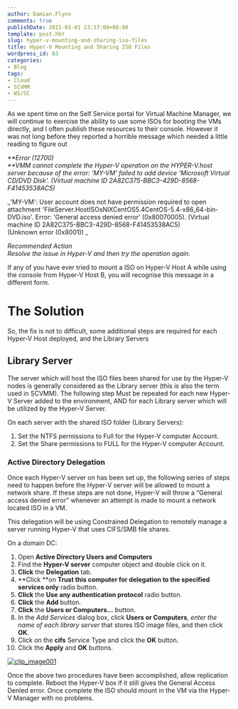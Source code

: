 ```yaml
---
author: Damian.Flynn
comments: true
publishDate: 2011-03-01 23:37:00+00:00
template: post.hbt
slug: hyper-v-mounting-and-sharing-iso-files
title: Hyper-V Mounting and Sharing ISO Files
wordpress_id: 83
categories:
- Blog
tags:
- Cloud
- SCVMM
- WS/SC
---
```


As we spent time on the Self Service portal for Virtual Machine Manager, we will continue to exercise the ability to use some ISOs for booting the VMs directly, and I often publish these resources to their console. However it was not long before they reported a horrible message which needed a little reading to figure out

_**Error (12700)   
**VMM cannot complete the Hyper-V operation on the HYPER-V.host server because of the error: 'MY-VM' failed to add device 'Microsoft Virtual CD/DVD Disk'. (Virtual machine ID 2A82C375-BBC3-429D-8568-F41453538AC5)_

_'MY-VM': User account does not have permission required to open attachment 'FileServer.HostISOsNIXCentOS5.4CentOS-5.4-x86_64-bin-DVD.iso'. Error: 'General access denied error' (0x80070005). (Virtual machine ID 2A82C375-BBC3-429D-8568-F41453538AC5)   
(Unknown error (0x8001)) _

_Recommended Action   
Resolve the issue in Hyper-V and then try the operation again._

If any of you have ever tried to mount a ISO on Hyper-V Host A while using the console from Hyper-V Host B, you will recognise this message in a different form. 

# The Solution

So, the fix is not to difficult, some additional steps are required for each Hyper-V Host deployed, and the Library Servers

## **Library Server**

The server which will host the ISO files been shared for use by the Hyper-V nodes is generally considered as the Library server (this is also the term used in SCVMM). The following step Must be repeated for each new Hyper-V Server added to the environment, AND for each Library server which will be utilized by the Hyper-V Server.

On each server with the shared ISO folder (Library Servers):

  1. Set the NTFS permissions to Full for the Hyper-V computer Account.  
  2. Set the Share permissions to FULL for the Hyper-V computer Account. 

### **Active Directory Delegation**

Once each Hyper-V server on has been set up, the following series of steps need to happen before the Hyper-V server will be allowed to mount a network share. If these steps are not done, Hyper-V will throw a “General access denied error” whenever an attempt is made to mount a network located ISO in a VM.

This delegation will be using Constrained Delegation to remotely manage a server running Hyper-V that uses CIFS/SMB file shares. 

On a domain DC:

  1. Open **Active Directory Users and Computers**  
  2. Find the **Hyper-V server** computer object and double click on it.  
  3. **Click** the **Delegation** tab.  
  4. **Click **on **Trust this computer for delegation to the specified services only** radio button.  
  5. **Click** the **Use any authentication protocol** radio button.  
  6. **Click** the **Add** button.  
  7. **Click** the **Users or Computers…** button.  
  8. In the _Add Services_ dialog box, click **Users or Computers**, _enter the name of each library server_ that stores ISO image files, and then click **OK**.  
  9. Click on the **cifs** Service Type and click the **OK** button.  
  10. Click the **Apply** and **OK** buttons. 

[![clip_image001](http://lh3.ggpht.com/_SncQAdkhWiY/TH1vhSOYzII/AAAAAAAAAJc/T3U9QfvwSEo/clip_image001_thumb%5B1%5D.jpg?imgmax=800)](http://lh4.ggpht.com/_SncQAdkhWiY/TH1vghVQrMI/AAAAAAAAAJY/JPIkKEBKUX8/s1600-h/clip_image001%5B4%5D.jpg)

Once the above two procedures have been accomplished, allow replication to complete. Reboot the Hyper-V box if it still gives the General Access Denied error. Once complete the ISO should mount in the VM via the Hyper-V Manager with no problems.
